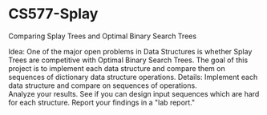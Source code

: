 CS577-Splay
===========

Comparing Splay Trees and Optimal Binary Search Trees

Idea:  One of the major open problems in Data Structures is whether Splay Trees are 
competitive with Optimal Binary Search Trees. The goal of this project is to 
implement each data structure and compare them on sequences of dictionary data 
structure operations.
Details:  Implement each data structure and compare on sequences of operations.  
Analyze your results.   See if you can design input sequences which are hard for each 
structure.  Report your findings in a "lab report."